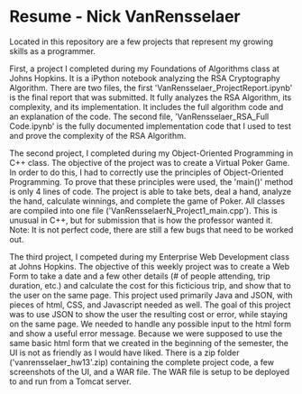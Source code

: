 # Resume - Nick VanRensselaer
Located in this repository are a few projects that represent my growing skills as a programmer. 


First, a project I completed during my Foundations of Algorithms class at Johns Hopkins. It is a iPython notebook analyzing the RSA Cryptography Algorithm. There are two files, the first 'VanRensselaer_ProjectReport.ipynb' is the final report that was submitted. It fully analyzes the RSA Algorithm, its complexity, and its implementation. It includes the full algorithm code and an explanation of the code. The second file, 'VanRensselaer_RSA_Full Code.ipynb' is the fully documented implementation code that I used to test and prove the complexity of the RSA Algorithm. 

The second project, I completed during my Object-Oriented Programming in C++ class. The objective of the project was to create a Virtual Poker Game. In order to do this, I had to correctly use the principles of Object-Oriented Programming. To prove that these principles were used, the 'main()' method is only 4 lines of code. The project is able to take bets, deal a hand, analyze the hand, calculate winnings, and complete the game of Poker. All classes are compiled into one file ('VanRensselaerN_Project1_main.cpp'). This is unusual in C++, but for submission that is how the professor wanted it. Note: It is not perfect code, there are still a few bugs that need to be worked out.   

The third project, I competed during my Enterprise Web Development class at Johns Hopkins. The objective of this weekly project was to create a Web Form to take a date and a few other details (# of people attending, trip duration, etc.) and calculate the cost for this ficticious trip, and show that to the user on the same page. This project used primarily Java and JSON, with pieces of html, CSS, and Javascript needed as well. The goal of this project was to use JSON to show the user the resulting cost or error, while staying on the same page. We needed to handle any possible input to the html form and show a useful error message. Because we were supposed to use the same basic html form that we created in the beginning of the semester, the UI is not as friendly as I would have liked. There is a zip folder ('vanrensselaer_hw13'.zip) containing the complete project code, a few screenshots of the UI, and a WAR file. The WAR file is setup to be deployed to and run from a Tomcat server. 
